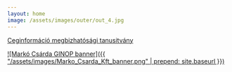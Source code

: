 ```yaml
---
layout: home
image: /assets/images/outer/out_4.jpg
---
```


<script>
!function(d,s,id){
    var js,fjs=d.getElementsByTagName(s)[0];
    if(!d.getElementById(id)){
        js=d.createElement(s);
        js.id=id;
        js.src='https://www.ceginformacio.hu/js/public/widget.js'
        fjs.parentNode.insertBefore(js,fjs);
    }
}
(document,'script','ceginformacio-rating-widget-io');
</script>

<a data-theme="original" class="ceginformacio-rating-widget-io" href="https://www.ceginformacio.hu/cr9318769461" data-id="cr9318769461" data-access-code="eyJpdiI6IlFkbmREbU9velZWWDF6Q0ZKTnBTSXc9PSIsInZhbHVlIjoidGh5UHg3eUJaTllFcld0VFBDM0xRUHQ4ZVNxbWxUNllCR05wOStjZjRJWlF6RDRFMVVjVDZzOG9OQmtSM3R5cCIsIm1hYyI6IjM5ZGE1MWQ4MmZiZTlkNDJhOGI0NjZkNjI4OGNlMjg3NzdjOTg1MWVjMDBlYTZiMGZkNWVlMTViY2M1YTJiYjkifQ==" data-theme="original" >Ceginformáció megbizhatósági tanusitvány</a>

[![Markó Csárda GINOP banner]({{ "/assets/images/Marko_Csarda_Kft_banner.png" | prepend: site.baseurl }})](ginop/)
